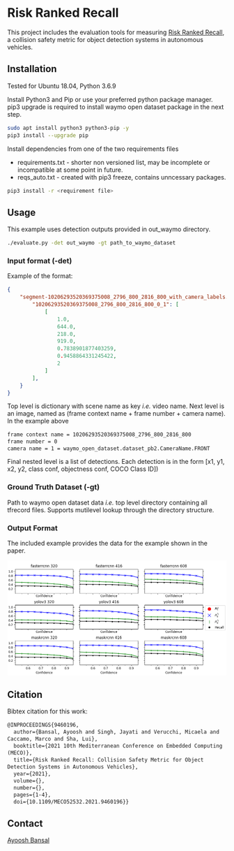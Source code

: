 # Risk Ranked Recall
This project includes the evaluation tools for measuring [Risk Ranked Recall](https://arxiv.org/pdf/2106.04146.pdf), a collision safety metric for object detection systems in autonomous vehicles.


## Installation
Tested for Ubuntu 18.04, Python 3.6.9

Install Python3 and Pip or use your preferred python package manager.
pip3 upgrade is required to install waymo open dataset package in the next step.
```bash
sudo apt install python3 python3-pip -y
pip3 install --upgrade pip
```

Install dependencies from one of the two requirements files

* requirements.txt - shorter non versioned list, may be incomplete or incompatible at some point in future.
* reqs_auto.txt - created with pip3 freeze, contains unncessary packages.

```bash
pip3 install -r <requirement file>
```


## Usage
This example uses detection outputs provided in out_waymo directory.

```bash
./evaluate.py -det out_waymo -gt path_to_waymo_dataset
```

### Input format (-det)
Example of the format:

```json
{
    "segment-10206293520369375008_2796_800_2816_800_with_camera_labels.tfrecord": {
        "10206293520369375008_2796_800_2816_800_0_1": [
            [
                1.0,
                644.0,
                218.0,
                919.0,
                0.7838901877403259,
                0.9458864331245422,
                2
            ]
        ],
    }
}
```

Top level is dictionary with scene name as key *i.e.* video name.
Next level is an image, named as (frame context name + frame number + camera name). In the example above
```
frame context name = 10206293520369375008_2796_800_2816_800
frame number = 0
camera name = 1 = waymo_open_dataset.dataset_pb2.CameraName.FRONT
```
Final nested level is a list of detections. Each detection is in the form [x1, y1, x2, y2, class conf, objectness conf, COCO Class ID])

### Ground Truth Dataset (-gt)
Path to waymo open dataset data *i.e.* top level directory containing all tfrecord files.
Supports mutilevel lookup through the directory structure.

### Output Format
The included example provides the data for the example shown in the paper.

![Output Graph](./waymo_curves.png)


## Citation
Bibtex citation for this work:
```
@INPROCEEDINGS{9460196,
  author={Bansal, Ayoosh and Singh, Jayati and Verucchi, Micaela and Caccamo, Marco and Sha, Lui},
  booktitle={2021 10th Mediterranean Conference on Embedded Computing (MECO)}, 
  title={Risk Ranked Recall: Collision Safety Metric for Object Detection Systems in Autonomous Vehicles}, 
  year={2021},
  volume={},
  number={},
  pages={1-4},
  doi={10.1109/MECO52532.2021.9460196}}
```

## Contact
[Ayoosh Bansal](mailto:ayooshb2@illinois.edu)

